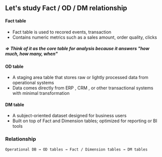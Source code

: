 ## Let's study Fact / OD / DM relationship

#### Fact table
- Fact table is used to recored events, transaction
- Contains numeric metrics such as a sales amount, order quality, clicks
##### => Think of it as the core table for analysis because it answers "how much, how many, when"


#### OD table
- A staging area table that stores raw or lightly processed data from operational systems
- Data comes directly from ERP , CRM , or other transactional systems with minimal transformation


#### DM table
- A subject-oriented dataset designed for business users
- Built on top of Fact and Dimension tables; optimized for reporting or BI tools


### Relationship
``` pgsql
Operational DB → OD tables → Fact / Dimension tables → DM tables
```
